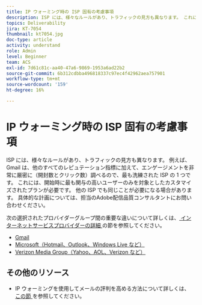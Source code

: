 ```yaml
---
title: IP ウォーミング時の ISP 固有の考慮事項
description: ISP には、様々なルールがあり、トラフィックの見方も異なります。 これには、開始時に最も関与の高いユーザーのみを対象とするカスタマイズされたプランが必要です。
topics: Deliverability
jira: KT-7054
thumbnail: kt7054.jpg
doc-type: article
activity: understand
role: Admin
level: Beginner
team: ACS
exl-id: 7d61c81c-aa40-47a6-9869-1953a6ad22b2
source-git-commit: 6b312cdbba496818337c97ec4f42962aea757901
workflow-type: tm+mt
source-wordcount: '159'
ht-degree: 16%

---
```


# IP ウォーミング時の ISP 固有の考慮事項

ISP には、様々なルールがあり、トラフィックの見方も異なります。 例えば、Gmail は、他のすべてのレピュテーション指標に加えて、エンゲージメントを非常に厳密に（開封数とクリック数）調べるので、最も洗練された ISP の 1 つです。 これには、開始時に最も関与の高いユーザーのみを対象としたカスタマイズされたプランが必要です。 他の ISP でも同じことが必要になる場合があります。 具体的な計画については、担当のAdobe配信品質コンサルタントにお問い合わせください。

次の選択されたプロバイダーグループ間の重要な違いについて詳しくは、[ インターネットサービスプロバイダーの詳細 ](/help/internet-service-provider-specifics/overview.md) の節を参照してください。

* [Gmail](/help/internet-service-provider-specifics/gmail.md)
* [Microsoft（Hotmail、Outlook、Windows Live など）](/help/internet-service-provider-specifics/microsoft.md)
* [Verizon Media Group（Yahoo、AOL、Verizon など）](/help/internet-service-provider-specifics/verizon-media-group.md)

## その他のリソース

* IP ウォーミングを使用してメールの評判を高める方法について詳しくは、[ この節 ](/help/additional-resources/increase-reputation-with-ip-warming.md) を参照してください。
